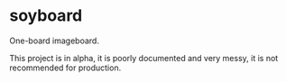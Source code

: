 # soyboard

One-board imageboard.

This project is in alpha, it is poorly documented and very messy, it is not
recommended for production.
